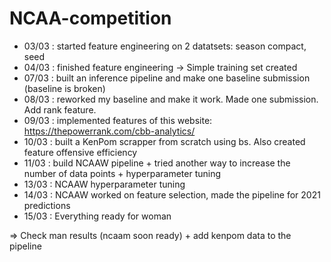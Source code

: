 # NCAA-competition

* 03/03 : started feature engineering on 2 datatsets: season compact, seed 
* 04/03 : finished feature engineering -> Simple training set created
* 07/03 : built an inference pipeline and make one baseline submission (baseline is broken)
* 08/03 : reworked my baseline and make it work. Made one submission. Add rank feature.
* 09/03 : implemented features of this website: https://thepowerrank.com/cbb-analytics/
* 10/03 : built a KenPom scrapper from scratch using bs. Also created feature offensive efficiency
* 11/03 : build NCAAW pipeline + tried another way to increase the number of data points + hyperparameter tuning
* 13/03 : NCAAW hyperparameter tuning
* 14/03 : NCAAW worked on feature selection, made the pipeline for 2021 predictions
* 15/03 : Everything ready for woman


=> Check man results (ncaam soon ready) + add kenpom data to the pipeline
